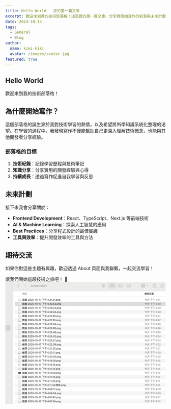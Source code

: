 ```yaml
---
title: Hello World - 我的第一篇文章
excerpt: 歡迎來到我的技術部落格！這是我的第一篇文章，分享我開始寫作的初衷與未來計劃。
date: 2024-10-14
tags:
  - General
  - Blog
author:
  name: kimi-kiki
  avatar: /images/avatar.jpg
featured: true
---
```


## Hello World

歡迎來到我的技術部落格！

## 為什麼開始寫作？

這個部落格的誕生源於我對技術學習的熱情，以及希望將所學知識系統化整理的渴望。在學習的過程中，我發現寫作不僅能幫助自己更深入理解技術概念，也能與其他開發者分享經驗。

### 部落格的目標

1. **技術紀錄**：記錄學習歷程與技術筆記
2. **知識分享**：分享實用的開發經驗與心得
3. **持續成長**：透過寫作促進自我學習與反思

## 未來計劃

接下來我會分享關於：

- **Frontend Development**：React、TypeScript、Next.js 等前端技術
- **AI & Machine Learning**：探索人工智慧的應用
- **Best Practices**：分享程式設計的最佳實踐
- **工具與效率**：提升開發效率的工具與方法

## 期待交流

如果你對這些主題有興趣，歡迎透過 About 頁面與我聯繫，一起交流學習！

讓我們開始這段技術之旅吧！ 🚀
![alt text](/public/images/截圖%202025-10-17%20下午4.34.16-1.png)
